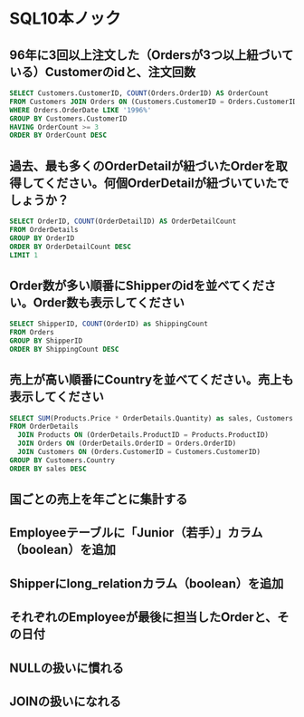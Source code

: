 # SQL10本ノック

## 96年に3回以上注文した（Ordersが3つ以上紐づいている）Customerのidと、注文回数

```sql
SELECT Customers.CustomerID, COUNT(Orders.OrderID) AS OrderCount
FROM Customers JOIN Orders ON (Customers.CustomerID = Orders.CustomerID)
WHERE Orders.OrderDate LIKE '1996%'
GROUP BY Customers.CustomerID
HAVING OrderCount >= 3
ORDER BY OrderCount DESC
```

## 過去、最も多くのOrderDetailが紐づいたOrderを取得してください。何個OrderDetailが紐づいていたでしょうか？

```sql
SELECT OrderID, COUNT(OrderDetailID) AS OrderDetailCount
FROM OrderDetails
GROUP BY OrderID
ORDER BY OrderDetailCount DESC
LIMIT 1
```

## Order数が多い順番にShipperのidを並べてください。Order数も表示してください

```sql
SELECT ShipperID, COUNT(OrderID) as ShippingCount
FROM Orders
GROUP BY ShipperID
ORDER BY ShippingCount DESC
```

## 売上が高い順番にCountryを並べてください。売上も表示してください

```sql
SELECT SUM(Products.Price * OrderDetails.Quantity) as sales, Customers.Country as Country
FROM OrderDetails
  JOIN Products ON (OrderDetails.ProductID = Products.ProductID)
  JOIN Orders ON (OrderDetails.OrderID = Orders.OrderID)
  JOIN Customers ON (Orders.CustomerID = Customers.CustomerID)
GROUP BY Customers.Country
ORDER BY sales DESC
```

## 国ごとの売上を年ごとに集計する

## Employeeテーブルに「Junior（若手）」カラム（boolean）を追加

## Shipperにlong_relationカラム（boolean）を追加

## それぞれのEmployeeが最後に担当したOrderと、その日付

## NULLの扱いに慣れる

## JOINの扱いになれる
